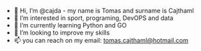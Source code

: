 - 👋 Hi, I’m @cajda - my name is Tomas and surname is Cajthaml
- 👀 I’m interested in sport, programing, DevOPS and data
- 🌱 I’m currently learning Python and GO
- 💞️ I’m looking to improve my skills
- 📫 you can reach on my email: tomas.cajthaml@hotmail.com

<!---
cajda/cajda is a ✨ special ✨ repository because its `README.md` (this file) appears on your GitHub profile.
You can click the Preview link to take a look at your changes.
--->
